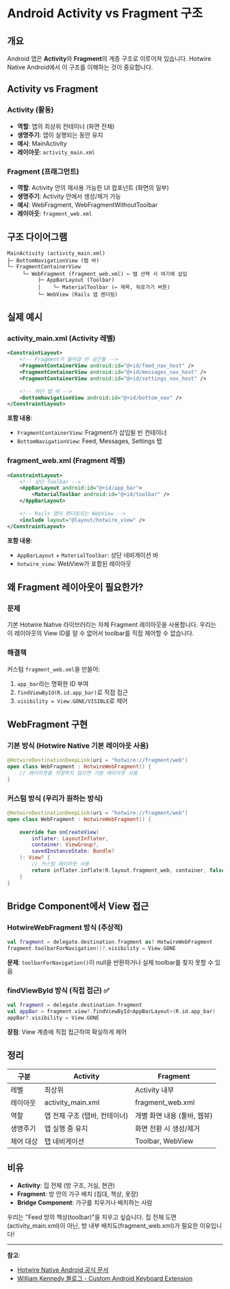 # Android Activity vs Fragment 구조

## 개요

Android 앱은 **Activity**와 **Fragment**의 계층 구조로 이루어져 있습니다. Hotwire Native Android에서 이 구조를 이해하는 것이 중요합니다.

## Activity vs Fragment

### Activity (활동)
- **역할**: 앱의 최상위 컨테이너 (화면 전체)
- **생명주기**: 앱이 실행되는 동안 유지
- **예시**: MainActivity
- **레이아웃**: `activity_main.xml`

### Fragment (프래그먼트)
- **역할**: Activity 안의 재사용 가능한 UI 컴포넌트 (화면의 일부)
- **생명주기**: Activity 안에서 생성/제거 가능
- **예시**: WebFragment, WebFragmentWithoutToolbar
- **레이아웃**: `fragment_web.xml`

## 구조 다이어그램

```
MainActivity (activity_main.xml)
├─ BottomNavigationView (탭 바)
└─ FragmentContainerView
     └─ WebFragment (fragment_web.xml) ← 탭 선택 시 여기에 삽입
          ├─ AppBarLayout (Toolbar)
          │    └─ MaterialToolbar (← 제목, 뒤로가기 버튼)
          └─ WebView (Rails 앱 렌더링)
```

## 실제 예시

### activity_main.xml (Activity 레벨)

```xml
<ConstraintLayout>
    <!-- Fragment가 들어갈 빈 공간들 -->
    <FragmentContainerView android:id="@+id/feed_nav_host" />
    <FragmentContainerView android:id="@+id/messages_nav_host" />
    <FragmentContainerView android:id="@+id/settings_nav_host" />
    
    <!-- 하단 탭 바 -->
    <BottomNavigationView android:id="@+id/bottom_nav" />
</ConstraintLayout>
```

**포함 내용**:
- `FragmentContainerView`: Fragment가 삽입될 빈 컨테이너
- `BottomNavigationView`: Feed, Messages, Settings 탭

### fragment_web.xml (Fragment 레벨)

```xml
<ConstraintLayout>
    <!-- 상단 Toolbar -->
    <AppBarLayout android:id="@+id/app_bar">
        <MaterialToolbar android:id="@+id/toolbar" />
    </AppBarLayout>
    
    <!-- Rails 앱이 렌더링되는 WebView -->
    <include layout="@layout/hotwire_view" />
</ConstraintLayout>
```

**포함 내용**:
- `AppBarLayout` + `MaterialToolbar`: 상단 네비게이션 바
- `hotwire_view`: WebView가 포함된 레이아웃

## 왜 Fragment 레이아웃이 필요한가?

### 문제
기본 Hotwire Native 라이브러리는 자체 Fragment 레이아웃을 사용합니다. 우리는 이 레이아웃의 View ID를 알 수 없어서 toolbar를 직접 제어할 수 없습니다.

### 해결책
커스텀 `fragment_web.xml`을 만들어:
1. `app_bar`라는 명확한 ID 부여
2. `findViewById(R.id.app_bar)`로 직접 접근
3. `visibility = View.GONE/VISIBLE`로 제어

## WebFragment 구현

### 기본 방식 (Hotwire Native 기본 레이아웃 사용)

```kotlin
@HotwireDestinationDeepLink(uri = "hotwire://fragment/web")
open class WebFragment : HotwireWebFragment() {
    // 레이아웃을 지정하지 않으면 기본 레이아웃 사용
}
```

### 커스텀 방식 (우리가 원하는 방식)

```kotlin
@HotwireDestinationDeepLink(uri = "hotwire://fragment/web")
open class WebFragment : HotwireWebFragment() {
    
    override fun onCreateView(
        inflater: LayoutInflater,
        container: ViewGroup?,
        savedInstanceState: Bundle?
    ): View? {
        // 커스텀 레이아웃 사용
        return inflater.inflate(R.layout.fragment_web, container, false)
    }
}
```

## Bridge Component에서 View 접근

### HotwireWebFragment 방식 (추상적)

```kotlin
val fragment = delegate.destination.fragment as? HotwireWebFragment
fragment.toolbarForNavigation()?.visibility = View.GONE
```

**문제**: `toolbarForNavigation()`이 null을 반환하거나 실제 toolbar를 찾지 못할 수 있음

### findViewById 방식 (직접 접근) ✅

```kotlin
val fragment = delegate.destination.fragment
val appBar = fragment.view?.findViewById<AppBarLayout>(R.id.app_bar)
appBar?.visibility = View.GONE
```

**장점**: View 계층에 직접 접근하여 확실하게 제어

## 정리

| 구분 | Activity | Fragment |
|------|----------|----------|
| 레벨 | 최상위 | Activity 내부 |
| 레이아웃 | activity_main.xml | fragment_web.xml |
| 역할 | 앱 전체 구조 (탭바, 컨테이너) | 개별 화면 내용 (툴바, 웹뷰) |
| 생명주기 | 앱 실행 중 유지 | 화면 전환 시 생성/제거 |
| 제어 대상 | 탭 네비게이션 | Toolbar, WebView |

## 비유

- **Activity**: 집 전체 (방 구조, 거실, 현관)
- **Fragment**: 방 안의 가구 배치 (침대, 책상, 옷장)
- **Bridge Component**: 가구를 치우거나 배치하는 사람

우리는 "Feed 방의 책상(toolbar)"을 치우고 싶습니다. 
집 전체 도면(activity_main.xml)이 아닌, 
방 내부 배치도(fragment_web.xml)가 필요한 이유입니다!

---

**참고**: 
- [Hotwire Native Android 공식 문서](https://native.hotwired.dev/android)
- [William Kennedy 블로그 - Custom Android Keyboard Extension](https://williamkennedy.ninja/hotwire-native/2025/05/23/up-and-running-with-hotwire-native-android-custom-android-keyboard-extension/)

